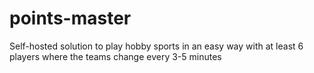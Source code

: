# points-master
Self-hosted solution to play hobby sports in an easy way with at least 6 players where the teams change every 3-5 minutes
